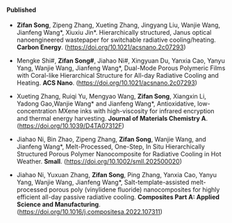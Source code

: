 #### Published

- <strong>Zifan Song</strong>, Zipeng Zhang, Xueting Zhang, Jingyang Liu, Wanjie Wang, Jianfeng Wang*, Xiuxiu Jin*. Hierarchically structured, Janus optical nanoengineered wastepaper for switchable radiative cooling/heating. <strong>Carbon Energy</strong>. (https://doi.org/10.1021/acsnano.2c07293)


- Mengke Shi#, <strong>Zifan Song#</strong>, Jiahao Ni#, Xingyuan Du, Yanxia Cao, Yanyu Yang, Wanjie Wang, Jianfeng Wang*, Dual-Mode Porous Polymeric Films with Coral-like Hierarchical Structure for All-day Radiative Cooling and Heating. <strong>ACS Nano</strong>. (https://doi.org/10.1021/acsnano.2c07293)


- Xueting Zhang, Ruiqi Yu, Mengyao Wang, <strong>Zifan Song</strong>, Xiangxin Li, Yadong Gao,Wanjie Wang* and Jianfeng Wang*, Antioxidative, low-concentration MXene inks with high-viscosity for infrared encryption and thermal energy harvesting. <strong>Journal of Materials Chemistry A</strong>. (https://doi.org/10.1039/D4TA07312F)


- Jiahao Ni, Bin Zhao, Zipeng Zhang, <strong>Zifan Song</strong>, Wanjie Wang, and Jianfeng Wang*, Melt-Processed, One-Step, In Situ Hierarchically Structured Porous Polymer Nanocomposite for Radiative Cooling in Hot Weather. <strong>Small</strong>. (https://doi.org/10.1002/smll.202500020)


- Jiahao Ni, Yuxuan Zhang, <strong>Zifan Song</strong>, Ping Zhang, Yanxia Cao, Yanyu Yang, Wanjie Wang, Jianfeng Wang*, Salt-template-assisted melt-processed porous poly (vinylidene fluoride) nanocomposites for highly efficient all-day passive radiative cooling. <strong>Composites Part A: Applied Science and Manufacturing</strong>. (https://doi.org/10.1016/j.compositesa.2022.107311)
